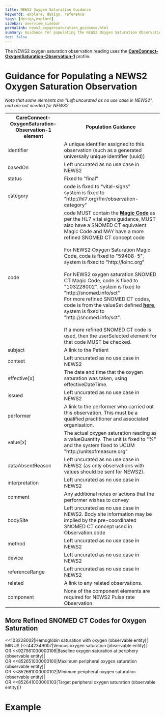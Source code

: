 ```yaml
---
title: NEWS2 Oxygen Saturation Guidance
keywords: explore, design, reference
tags: [design,explore]
sidebar: overview_sidebar
permalink: news2_oxygensaturation_guidance.html
summary: Guidance for populating the NEWS2 Oxygen Saturation Observation.
toc: false
---
```


The NEWS2 oxygen saturation observation reading uses the <a href="https://fhir.hl7.org.uk/STU3/StructureDefinition/CareConnect-OxygenSaturation-Observation-1" target="_blank">**CareConnect-OxygenSaturation-Observation-1**</a> profile.

# Guidance for Populating a NEWS2 Oxygen Saturation Observation #

_Note that some elements are "Left uncurated as no use case in NEWS2", and are not needed for NEWS2._

<table>
<tr><th>CareConnect-OxygenSaturation-Observation-1 element</th><th>Population Guidance</th></tr>
<tr><td>identifier</td><td>A unique identifier assigned to this observation (such as a generated universally unique identifier (uuid))</td></tr>
<tr><td>basedOn</td><td>Left uncurated as no use case in NEWS2</td></tr>
<tr><td>status</td><td>Fixed to "final"</td></tr>
<tr><td>category</td><td>code is fixed to "vital-signs" <br/>system is fixed to "http://hl7.org/fhir/observation-category"</td></tr>
<tr><td>code</td><td>code MUST contain the <a href="https://www.hl7.org/fhir/observation-vitalsigns.html#vitals-table" target="_blank"><b>Magic Code</b></a> as per the HL7 vital signs guidance, MUST also have a SNOMED CT equivalent Magic Code and MAY have a more refined SNOMED CT concept code<br/><br/>For NEWS2 Oxygen Saturation Magic Code, code is fixed to "59408-5", system is fixed to "http://loinc.org"<br/><br/>For NEWS2 oxygen saturation SNOMED CT Magic Code, code is fixed to "103228002", system is fixed to "http://snomed.info/sct"<br/>For more refined SNOMED CT codes, code is from the valueSet defined <a href="#more-refined-snomed-ct-codes-for-pulse-rate"><b>here</b></a>, system is fixed to "http://snomed.info/sct".<br/><br/>If a more refined SNOMED CT code is used, then the userSelected element for that code MUST be checked. </td></tr>
<tr><td>subject</td><td>A link to the Patient</td></tr>
<tr><td>context</td><td>Left uncurated as no use case in NEWS2</td></tr>
<tr><td>effective[x]</td><td>The date and time that the oxygen saturation was taken, using effectiveDateTime.</td></tr>
<tr><td>issued</td><td>Left uncurated as no use case in NEWS2</td></tr>
<tr><td>performer</td><td>A link to the performer who carried out this observation. This must be a qualified practitioner and associated organisation.</td></tr>
<tr><td>value[x]</td><td>The actual oxygen saturation reading as a valueQuantity. The unit is fixed to "%" and the system fixed to UCUM "http://unitsofmeasure.org"</td></tr>
<tr><td>dataAbsentReason</td><td>Left uncurated as no use case in NEWS2 (as only observations with values should be sent for NEWS2).</td></tr>
<tr><td>interpretation</td><td>Left uncurated as no use case in NEWS2</td></tr>
<tr><td>comment</td><td>Any additional notes or actions that the performer wishes to convey</td></tr>
<tr><td>bodySite</td><td>Left uncurated as no use case in NEWS2. Body site information may be implied by the pre-coordinated SNOMED CT concept used in Observation.code</td></tr>
<tr><td>method</td><td>Left uncurated as no use case in NEWS2</td></tr>
<tr><td>device</td><td>Left uncurated as no use case in NEWS2</td></tr>
<tr><td>referenceRange</td><td>Left uncurated as no use case in NEWS2</td></tr>
<tr><td>related</td><td>A link to any related observations.</td></tr>
<tr><td>component</td><td>None of the component elements are required for NEWS2 Pulse rate Observation</td></tr>
</table>


## More Refined SNOMED CT Codes for Oxygen Saturation ##
<<103228002|Hemoglobin saturation with oxygen (observable entity)| <br/>
MINUS (<<442349007|Venous oxygen saturation (observable entity)| <br/>
OR <<927981000000106|Baseline oxygen saturation at periphery (observable entity)| <br/>
OR <<852651000000100|Maximum peripheral oxygen saturation (observable entity)| <br/>
OR <<852661000000102|Minimum peripheral oxygen saturation (observable entity)| <br/>
OR <<852641000000103|Target peripheral oxygen saturation (observable entity)|)

# Example #

<script src="https://gist.github.com/IOPS-DEV/0ad8d083080ad5fe73a5567923d1e35e.js"></script>
